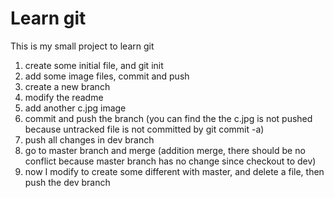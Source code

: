 # Learn git
This is my small project to learn git

1. create some initial file, and git init
2. add some image files, commit and push 
3. create a new branch
4. modify the readme
5. add another c.jpg image
6. commit and push the branch (you can find the the c.jpg is not pushed because untracked file is not committed by git commit -a)
7. push all changes in dev branch
8. go to master branch and merge (addition merge, there should be no conflict because master branch has no change since checkout to dev)
9. now I modify to create some different with master, and delete a file, then push the dev branch